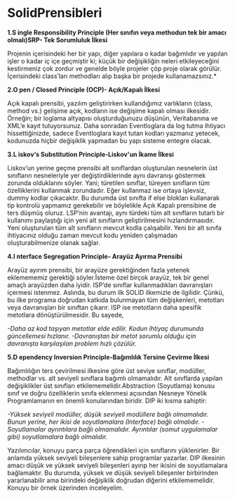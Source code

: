# SolidPrensibleri


**1.S ingle Responsibility Principle (Her sınıfın veya methodun tek bir amacı olmalı)SRP- Tek Sorumluluk İlkesi**

Projenin içerisindeki her bir yapı, diğer yapılara o kadar bağımlıdır ve yapılan işler o kadar iç içe geçmiştir ki; küçük bir değişikliğin neleri etkileyeceğini kestirmeniz çok zordur ve genelde böyle projeler çöp proje olarak görülür. İçerisindeki class’ları methodları alıp başka bir projede kullanamazsınız.*

**2.O pen / Closed Principle (OCP)- Açık/Kapalı İlkesi**

Açık kapalı prensibi, yazılım geliştirirken kullandığımız varlıkların (class, method vs.) gelişime açık, kodların ise değişime kapalı olması ilkesidir. Örneğin; bir loglama altyapısı oluşturduğunuzu düşünün, Veritabanına ve XML’e kayıt tutuyorsunuz. Daha sonradan Eventloglara da log tutma ihtiyacı hissettiğinizde, sadece Eventloglara kayıt tutan kodları yazmanız yetecek, kodunuzda hiçbir değişiklik yapmadan bu yapı sisteme entegre olacak.

**3.L iskov‘s Substitution Principle-Liskov'un İkame İlkesi**

Liskov’un yerine geçme prensibi alt sınıflardan oluşturulan nesnelerin üst sınıfların nesneleriyle yer değiştirdiklerinde aynı davranışı göstermek zorunda olduklarını söyler. Yani; türetilen sınıflar, türeyen sınıfların tüm özelliklerini kullanmak zorundadır. Eğer kullanmaz ise ortaya işlevsiz, dummy kodlar çıkacaktır. Bu durumda üst sınıfta if else blokları kullanarak tip kontrolü yapmamız gerekebilir ve böylelikle Açık Kapalı prensibine de ters düşmüş oluruz.
LSP’nin avantajı, aynı türdeki tüm alt sınıfların tutarlı bir kullanımı paylaştığı için yeni alt sınıfların geliştirilmesini hızlandırmasıdır. Yeni oluşturulan tüm alt sınıfların mevcut kodla çalışabilir. Yeni bir alt sınıfa ihtiyacınız olduğu zaman mevcut kodu yeniden çalışmadan oluşturabilmenize olanak sağlar.

**4.I nterface Segregation Principle- Arayüz Ayırma Prensibi**

Arayüz ayırım prensibi, bir arayüze gerektiğinden fazla yetenek eklemememiz gerektiği söyler.İsteme özel birçok arayüz, tek bir genel amaçlı arayüzden daha iyidir. ISP’de sınıflar kullanmadıkları davranışları içermesi istenmez. Aslında, bu durum ilk SOLID ilkemizle de ilgilidir. Çünkü, bu ilke programa doğrudan katkıda bulunmayan tüm değişkenleri, metotları veya davranışları bir sınıftan çıkarır. ISP ise metotların daha spesifik metotlara dönüştürülmesidir. Bu sayede,

*-Daha az kod taşıyan metotlar elde edilir. Kodun ihtiyaç durumunda güncellemesi hızlanır.*
*-Davranıştan bir metot sorumlu olduğu için davranışta karşılaşılan problem hızlı çözülür.*

**5.D ependency Inversion Principle-Bağımlılık Tersine Çevirme İlkesi**

Bağımlılığın ters çevirilmesi ilkesine göre üst seviye sınıflar, modüller, methodlar vs. alt seviyeli sınıflara bağımlı olmamalıdır. Alt sınıflarda yapılan değişiklikler üst sınıfları etkilememelidir.Abstraction (Soyutlama) konusu sınıf ve doğru özelliklerin sınıfa eklenmesi açısından Nesneye Yönelik Programlamanın en önemli konularından biridir. DIP iki kısma sahiptir:

*-Yüksek seviyeli modüller, düşük seviyeli modüllere bağlı olmamalıdır. Bunun yerine, her ikisi de soyutlamalara (Interface) bağlı olmalıdır.*
*-Soyutlamalar ayrıntılara bağlı olmamalıdır. Ayrıntılar (somut uygulamalar gibi) soyutlamalara bağlı olmalıdır.*

Yazılımcılar, konuyu parça parça öğrendikleri için sınıflarını yüklenirler. Bir anlamda yüksek seviyeli bileşenlere sahip programlar yazarlar. DIP ilkesinin amacı düşük ve yüksek seviyeli bileşenleri ayırıp her ikisini de soyutlamalara bağlamaktır. Bu durumda, yüksek ve düşük seviyeli bileşenler birbirinden yararlanabilir ama birindeki değişiklik doğrudan diğerini etkilememelidir. Konuyu bir örnek üzerinden inceleyelim.
